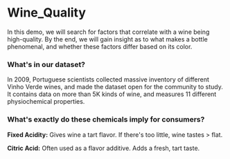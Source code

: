 # Wine_Quality
In this demo, we will search for factors that correlate with a wine being high-quality. By the end, we will gain insight as to what makes a bottle phenomenal, and whether these factors differ based on its color.

### What's in our dataset?
In 2009, Portuguese scientists collected massive inventory of different Vinho Verde wines, and made the dataset open for the community to study. It contains data on more than 5K kinds of wine, and measures 11 different physiochemical properties.

### What's exactly do these chemicals imply for consumers?
**Fixed Acidity:** Gives wine a tart flavor. If there's too little, wine tastes > flat.

**Citric Acid:** Often used as a flavor additive. Adds a fresh, tart taste.

